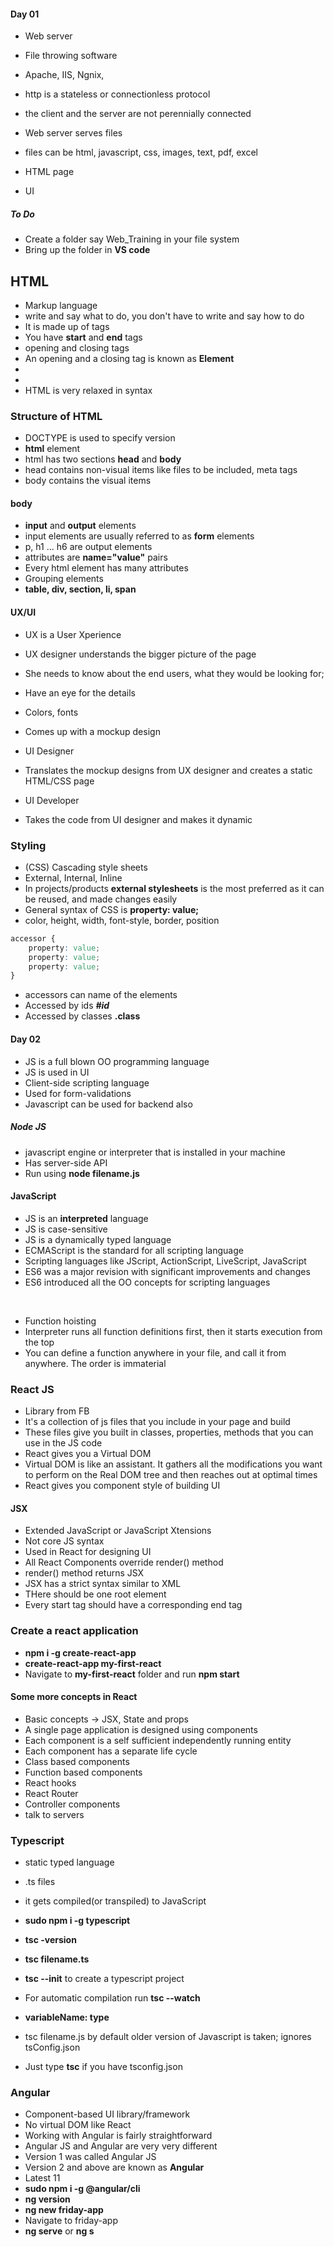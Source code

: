 #### Day 01

* Web server
* File throwing software
* Apache, IIS, Ngnix, 
* http is a stateless or connectionless protocol
* the client and the server are not perennially connected


* Web server serves files 
* files can be html, javascript, css, images, text, pdf, excel


* HTML page
* UI
 
##### To Do

* Create a folder say Web_Training in your file system
* Bring up the folder in __VS code__

## HTML

* Markup language
* write and say what to do, you don't have to write and say how to do
* It is made up of tags
* You have __start__ and __end__ tags
* opening and closing tags
* An opening and a closing tag is known as __Element__
* <tag></tag>
* <tag/>
* HTML is very relaxed in syntax

### Structure of HTML 

* DOCTYPE is used to specify version
* __html__ element
* html has two sections __head__ and __body__
* head contains non-visual items like files to be included, meta tags
* body contains the visual items

#### body

* __input__ and __output__ elements
* input elements are usually referred to as __form__ elements
* p, h1 ... h6 are output elements
* attributes are __name="value"__ pairs
* Every html element has many attributes
* Grouping elements
* __table, div, section, li, span__



#### UX/UI

* UX is a User Xperience
* UX designer understands the bigger picture of the page
* She needs to know about the end users, what they would be looking for; 
* Have an eye for the details
* Colors, fonts
* Comes up with a mockup design


* UI Designer
* Translates the mockup designs from UX designer and creates a static HTML/CSS page

* UI Developer
* Takes the code from UI designer and makes it dynamic

### Styling

* (CSS) Cascading style sheets
* External, Internal, Inline
* In projects/products __external stylesheets__ is the most preferred as it can be reused, and made changes easily
* General syntax of CSS is __property: value;__
* color, height, width, font-style, border, position

``` css
accessor {
	property: value;
	property: value;
	property: value;
}
```

* accessors can name of the elements
* Accessed by ids ___#id___
* Accessed by classes __.class__

#### Day 02

* JS is a full blown OO programming language
* JS is used in UI
* Client-side scripting language
* Used for form-validations
* Javascript can be used for backend also

##### Node JS

* javascript engine or interpreter that is installed in your machine
* Has server-side API
* Run using __node filename.js__

#### JavaScript

* JS is an __interpreted__ language
* JS is case-sensitive
* JS is a dynamically typed language
* ECMAScript is the standard for all scripting language
* Scripting languages like JScript, ActionScript, LiveScript, JavaScript
* ES6 was a major revision with significant improvements and changes
* ES6 introduced all the OO concepts for scripting languages

<br/>

* Function hoisting
* Interpreter runs all function definitions first, then it starts execution from the top
* You can define a function anywhere in your file, and call it from anywhere. The order is immaterial


### React JS

* Library from FB
* It's a collection of js files that you include in your page and build
* These files give you built in classes, properties, methods that you can use in the JS code
* React gives you a Virtual DOM 
* Virtual DOM is like an assistant. It gathers all the modifications you want to perform on the Real DOM tree and then reaches out at optimal times
* React gives you component style of building UI


#### JSX

* Extended JavaScript or JavaScript Xtensions
* Not core JS syntax
* Used in React for designing UI
* All React Components override render() method
* render() method returns JSX
* JSX has a strict syntax similar to XML
* THere should be one root element
* Every start tag should have a corresponding end tag


### Create a react application

* __npm i -g create-react-app__
* __create-react-app my-first-react__
* Navigate to __my-first-react__ folder and run __npm start__


#### Some more concepts in React

* Basic concepts -> JSX, State and props
* A single page application is designed using components
* Each component is a self sufficient independently running entity
* Each component has a separate life cycle
* Class based components
* Function based components
* React hooks
* React Router
* Controller components
* talk to servers

### Typescript

* static typed language
* .ts files
* it gets compiled(or transpiled) to JavaScript
* __sudo npm i -g typescript__
* __tsc -version__
* __tsc filename.ts__
* __tsc --init__ to create a typescript project
* For automatic compilation run __tsc --watch__

* __variableName: type__


* tsc filename.js	by default older version of Javascript is taken; ignores tsConfig.json
* Just type __tsc__ if you have tsconfig.json

### Angular

* Component-based UI library/framework
* No virtual DOM like React
* Working with Angular is fairly straightforward
* Angular JS and Angular are very very different
* Version 1 was called Angular JS
* Version 2 and above are known as __Angular__
* Latest 11
* __sudo npm i -g @angular/cli__
* __ng version__
* __ng new friday-app__
* Navigate to friday-app
* __ng serve__ or __ng s__













































